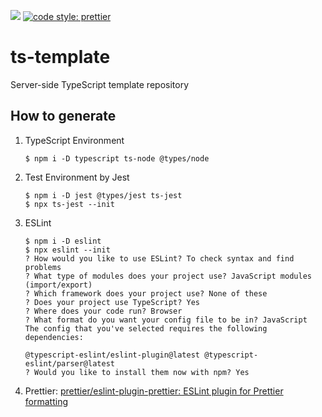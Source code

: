 ![](https://github.com/takkyuuplayer/ts-template/workflows/CI/badge.svg)
[![code style: prettier](https://img.shields.io/badge/code_style-prettier-ff69b4.svg?style=flat-square)](https://github.com/prettier/prettier)
# ts-template

Server-side TypeScript template repository

## How to generate

1. TypeScript Environment
   ```
   $ npm i -D typescript ts-node @types/node
   ```
2. Test Environment by Jest
   ```
   $ npm i -D jest @types/jest ts-jest
   $ npx ts-jest --init
   ```
3. ESLint

   ```
   $ npm i -D eslint
   $ npx eslint --init
   ? How would you like to use ESLint? To check syntax and find problems
   ? What type of modules does your project use? JavaScript modules (import/export)
   ? Which framework does your project use? None of these
   ? Does your project use TypeScript? Yes
   ? Where does your code run? Browser
   ? What format do you want your config file to be in? JavaScript
   The config that you've selected requires the following dependencies:

   @typescript-eslint/eslint-plugin@latest @typescript-eslint/parser@latest
   ? Would you like to install them now with npm? Yes
   ```

4. Prettier: [prettier/eslint\-plugin\-prettier: ESLint plugin for Prettier formatting](https://github.com/prettier/eslint-plugin-prettier#installation)
